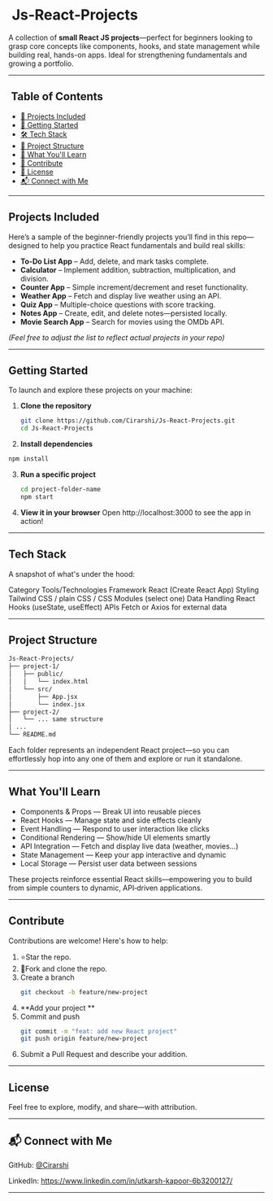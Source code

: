 # ​ Js‑React‑Projects

A collection of **small React JS projects**—perfect for beginners looking to grasp core concepts like components, hooks, and state management while building real, hands-on apps. Ideal for strengthening fundamentals and growing a portfolio.

---

##  ​ Table of Contents

- [📝 Projects Included](#-projects-included)  
- [🚀 Getting Started](#-getting-started)  
- [🛠 Tech Stack](#-tech-stack)  
- [📁 Project Structure](#-project-structure)  
- [🎯 What You'll Learn](#-what-youll-learn)  
- [🤝 Contribute](#-contribute)  
- [📄 License](#-license)
- [📬 Connect with Me](#-connect-with-me)

---

##  Projects Included

Here’s a sample of the beginner-friendly projects you’ll find in this repo—designed to help you practice React fundamentals and build real skills:

- **To-Do List App** – Add, delete, and mark tasks complete.  
- **Calculator** – Implement addition, subtraction, multiplication, and division.  
- **Counter App** – Simple increment/decrement and reset functionality.  
- **Weather App** – Fetch and display live weather using an API.  
- **Quiz App** – Multiple-choice questions with score tracking.  
- **Notes App** – Create, edit, and delete notes—persisted locally.  
- **Movie Search App** – Search for movies using the OMDb API.  

*(Feel free to adjust the list to reflect actual projects in your repo)*

---

##  Getting Started

To launch and explore these projects on your machine:

1. **Clone the repository**
   ```bash
   git clone https://github.com/Cirarshi/Js-React-Projects.git
   cd Js-React-Projects
   ```
2. **Install dependencies**
  ```bash
  npm install
  ```
3. **Run a specific project**
   ```bash
   cd project-folder-name
   npm start
   ```
4. **View it in your browser**
   Open http://localhost:3000 to see the app in action!

---

## Tech Stack

A snapshot of what's under the hood:

Category	Tools/Technologies
Framework	React (Create React App)
Styling	Tailwind CSS / plain CSS / CSS Modules (select one)
Data Handling	React Hooks (useState, useEffect)
APIs	Fetch or Axios for external data

---

## Project Structure

 ```bash
Js‑React‑Projects/
├── project-1/
│   ├── public/
│   │   └── index.html
│   └── src/
│       ├── App.jsx
│       └── index.jsx
├── project-2/
│   └── ... same structure
│ ...
└── README.md
```

Each folder represents an independent React project—so you can effortlessly hop into any one of them and explore or run it standalone.

---

## What You'll Learn

- Components & Props — Break UI into reusable pieces
- React Hooks — Manage state and side effects cleanly
- Event Handling — Respond to user interaction like clicks
- Conditional Rendering — Show/hide UI elements smartly
- API Integration — Fetch and display live data (weather, movies…)
- State Management — Keep your app interactive and dynamic
- Local Storage — Persist user data between sessions

These projects reinforce essential React skills—empowering you to build from simple counters to dynamic, API‑driven applications.

---

## Contribute

Contributions are welcome! Here's how to help:

1. ⭐Star the repo.
2. 🍴Fork and clone the repo.
3. Create a branch
   ```bash
   git checkout -b feature/new-project
   ```
4. **Add your project **
5. Commit and push
   ```bash
   git commit -m "feat: add new React project"
   git push origin feature/new-project
   ```   
6. Submit a Pull Request and describe your addition.

---

## License

Feel free to explore, modify, and share—with attribution.

---

## 📬 Connect with Me
GitHub: [@Cirarshi](https://github.com/Cirarshi)

LinkedIn: https://www.linkedin.com/in/utkarsh-kapoor-6b3200127/

---
